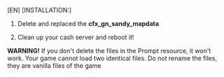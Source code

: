 [EN] [INSTALLATION:]
1. Delete and replaced the **cfx_gn_sandy_mapdata**

2. Clean up your cash server and reboot it!

**WARNING!**
If you don't delete the files in the Prompt resource, it won't work. Your game cannot load two identical files. Do not rename the files, they are vanilla files of the game